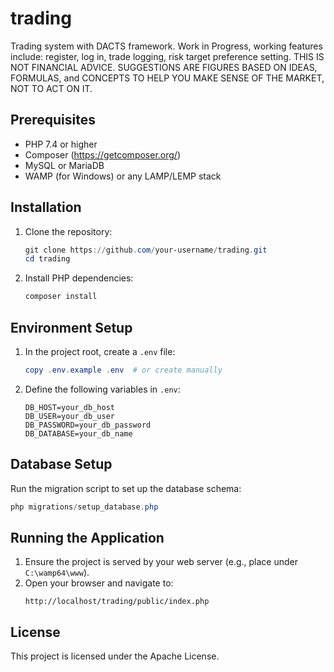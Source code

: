 # trading

Trading system with DACTS framework. Work in Progress, working features include: register, log in, trade logging, risk target preference setting.
THIS IS NOT FINANCIAL ADVICE. SUGGESTIONS ARE FIGURES BASED ON IDEAS, FORMULAS, and CONCEPTS TO HELP YOU MAKE SENSE OF THE MARKET, NOT TO ACT ON IT.

## Prerequisites

- PHP 7.4 or higher
- Composer (https://getcomposer.org/)
- MySQL or MariaDB
- WAMP (for Windows) or any LAMP/LEMP stack

## Installation

1. Clone the repository:
   ```powershell
   git clone https://github.com/your-username/trading.git
   cd trading
   ```
2. Install PHP dependencies:
   ```powershell
   composer install
   ```

## Environment Setup

1. In the project root, create a `.env` file:
   ```powershell
   copy .env.example .env  # or create manually
   ```
2. Define the following variables in `.env`:
   ```dotenv
   DB_HOST=your_db_host
   DB_USER=your_db_user
   DB_PASSWORD=your_db_password
   DB_DATABASE=your_db_name
   ```

## Database Setup

Run the migration script to set up the database schema:

```powershell
php migrations/setup_database.php
```

## Running the Application

1. Ensure the project is served by your web server (e.g., place under `C:\wamp64\www`).
2. Open your browser and navigate to:
   ```
   http://localhost/trading/public/index.php
   ```

## License

This project is licensed under the Apache License.
